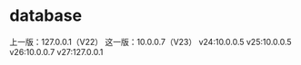 # database
上一版：127.0.0.1（V22）
这一版：10.0.0.7（V23）
v24:10.0.0.5
v25:10.0.0.5
v26:10.0.0.7
v27:127.0.0.1